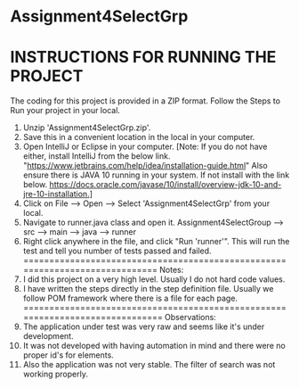 # Assignment4SelectGrp
INSTRUCTIONS FOR RUNNING THE PROJECT
==========================================================================
The coding for this project is provided in a ZIP format. Follow the Steps to Run your project in your local.
1) Unzip 'Assignment4SelectGrp.zip'.
2) Save this in a convenient location in the local in your computer.
3) Open IntelliJ or Eclipse in your computer.
[Note: If you do not have either, install IntelliJ from the below link.
"https://www.jetbrains.com/help/idea/installation-guide.html"
Also ensure there is JAVA 10 running in your system. If not install with the link below.
https://docs.oracle.com/javase/10/install/overview-jdk-10-and-jre-10-installation.]
4) Click on File --> Open --> Select 'Assignment4SelectGrp' from your local.
5) Navigate to runner.java class and open it.
Assignment4SelectGroup --> src --> main --> java --> runner
6) Right click anywhere in the file, and click "Run 'runner'".
This will run the test and tell you number of tests passed and failed.
=============================================================================
Notes:
1) I did this project on a very high level. Usually I do not hard code values.
2) I have written the steps directly in the step definition file. Usually we follow POM framework where
there is a file for each page.
==============================================================================
Observations:
1) The application under test was very raw and seems like it's under development.
2) It was not developed with having automation in mind and there were no proper id's for elements.
3) Also the application was not very stable. The filter of search was not working properly.

